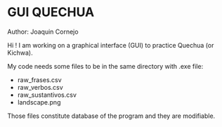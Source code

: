 # GUI QUECHUA
Author: Joaquin Cornejo

Hi ! 
I am working on a graphical interface (GUI) to practice Quechua (or Kichwa). 

My code needs some files to be in the same directory with .exe file: 
- raw_frases.csv
- raw_verbos.csv
- raw_sustantivos.csv
- landscape.png

Those files constitute database of the program and they are modifiable. 

